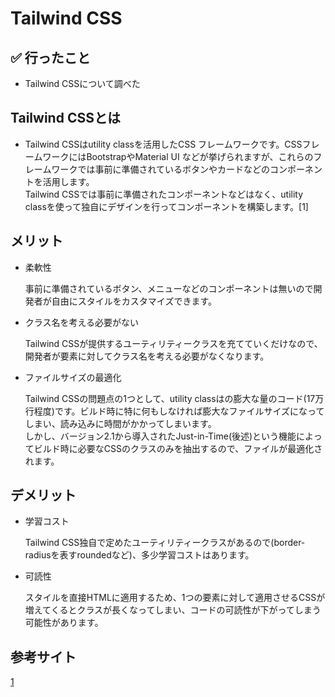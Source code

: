 # Tailwind CSS

## ✅ 行ったこと

- Tailwind CSSについて調べた

## Tailwind CSSとは

- Tailwind CSSはutility classを活用したCSS フレームワークです。CSSフレームワークにはBootstrapやMaterial UI などが挙げられますが、これらのフレームワークでは事前に準備されているボタンやカードなどのコンポーネントを活用します。<br>
Tailwind CSSでは事前に準備されたコンポーネントなどはなく、utility classを使って独自にデザインを行ってコンポーネントを構築します。[1]

## メリット

- 柔軟性

  事前に準備されているボタン、メニューなどのコンポーネントは無いので開発者が自由にスタイルをカスタマイズできます。

- クラス名を考える必要がない

  Tailwind CSSが提供するユーティリティークラスを充てていくだけなので、開発者が要素に対してクラス名を考える必要がなくなります。

- ファイルサイズの最適化

  Tailwind CSSの問題点の1つとして、utility classはの膨大な量のコード(17万行程度)です。ビルド時に特に何もしなければ膨大なファイルサイズになってしまい、読み込みに時間がかかってしまいます。<br>
  しかし、バージョン2.1から導入されたJust-in-Time(後述)という機能によってビルド時に必要なCSSのクラスのみを抽出するので、ファイルが最適化されます。

## デメリット

- 学習コスト

  Tailwind CSS独自で定めたユーティリティークラスがあるので(border-radiusを表すroundedなど)、多少学習コストはあります。

- 可読性

  スタイルを直接HTMLに適用するため、1つの要素に対して適用させるCSSが増えてくるとクラスが長くなってしまい、コードの可読性が下がってしまう可能性があります。

## 参考サイト
[1](https://qiita.com/Hirohana/items/2a33c96cbdf494958a2e)<br>
